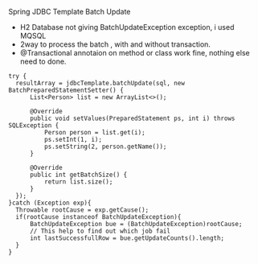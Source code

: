 Spring JDBC Template Batch Update
  * H2 Database not giving BatchUpdateException exception, i used MQSQL
  * 2way to process the batch , with and without transaction.
  * @Transactional annotaion on method or class work fine, nothing else need to done.
  ```
try {
	resultArray = jdbcTemplate.batchUpdate(sql, new BatchPreparedStatementSetter() {
		List<Person> list = new ArrayList<>();

		@Override
		public void setValues(PreparedStatement ps, int i) throws SQLException {
			Person person = list.get(i);
			ps.setInt(1, i);
			ps.setString(2, person.getName());
		}

		@Override
		public int getBatchSize() {
			return list.size();
		}
	});
}catch (Exception exp){
	Throwable rootCause = exp.getCause();
	if(rootCause instanceof BatchUpdateException){
		BatchUpdateException bue = (BatchUpdateException)rootCause;
		// This help to find out which job fail 
		int lastSuccessfullRow = bue.getUpdateCounts().length;   
	}
}
```
